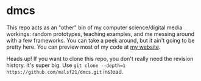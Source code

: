 # dmcs
This repo acts as an "other" bin of my computer science/digital media workings: random prototypes, teaching examples, and me messing around with a few frameworks. You can take a peek around, but it ain't going to be pretty here. You can preview most of my code at [my website](http://matthewwang.me).

Heads up! If you want to clone this repo, you don't really need the revision history. It's super big. Use `git clone --depth=1 https://github.com/malsf21/dmcs.git` instead.
